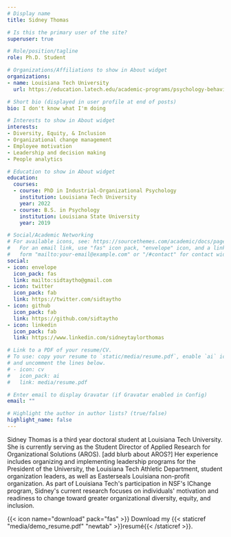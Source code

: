 ```yaml
---
# Display name
title: Sidney Thomas

# Is this the primary user of the site?
superuser: true

# Role/position/tagline
role: Ph.D. Student

# Organizations/Affiliations to show in About widget
organizations:
- name: Louisiana Tech University
  url: https://education.latech.edu/academic-programs/psychology-behavioral-sciences/doctoral-programs/industrial-organizational-psychology-phd/

# Short bio (displayed in user profile at end of posts)
bio: I don't know what I'm doing

# Interests to show in About widget
interests:
- Diversity, Equity, & Inclusion
- Organizational change management
- Employee motivation
- Leadership and decision making
- People analytics

# Education to show in About widget
education:
  courses:
  - course: PhD in Industrial-Organizational Psychology
    institution: Louisiana Tech University
    year: 2022
  - course: B.S. in Psychology
    institution: Louisiana State University
    year: 2019

# Social/Academic Networking
# For available icons, see: https://sourcethemes.com/academic/docs/page-builder/#icons
#   For an email link, use "fas" icon pack, "envelope" icon, and a link in the
#   form "mailto:your-email@example.com" or "/#contact" for contact widget.
social:
- icon: envelope
  icon_pack: fas
  link: mailto:sidtaytho@gmail.com 
- icon: twitter
  icon_pack: fab
  link: https://twitter.com/sidtaytho
- icon: github
  icon_pack: fab
  link: https://github.com/sidtaytho
- icon: linkedin
  icon_pack: fab
  link: https://www.linkedin.com/sidneytaylorthomas

# Link to a PDF of your resume/CV.
# To use: copy your resume to `static/media/resume.pdf`, enable `ai` icons in `params.toml`, 
# and uncomment the lines below.
# - icon: cv
#   icon_pack: ai
#   link: media/resume.pdf

# Enter email to display Gravatar (if Gravatar enabled in Config)
email: ""

# Highlight the author in author lists? (true/false)
highlight_name: false
---
```


Sidney Thomas is a third year doctoral student at Louisiana Tech University. She is currently serving as the Student Director of Applied Research for Organizational Solutions (AROS). [add blurb about AROS?] Her experience includes organizing and implementing leadership programs for the President of the University, the Louisiana Tech Athletic Department, student organization leaders, as well as Easterseals Louisiana non-profit organization. As part of Louisiana Tech's participation in NSF's IChange program, Sidney's current research focuses on individuals' motivation and readiness to change toward greater organizational diversity, equity, and inclusion. 

{{< icon name="download" pack="fas" >}} Download my {{< staticref "media/demo_resume.pdf" "newtab" >}}resumé{{< /staticref >}}.

